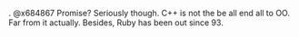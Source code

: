 <!--
id: 228217842
link: http://kevinisom.info/post/228217842/x684867-promise-seriously-though-c-is-not
slug: x684867-promise-seriously-though-c-is-not
date: Sat Oct 31 2009 09:37:28 GMT+1300 (NZDT)
raw: {"blog_name":"kevinisom","id":228217842,"post_url":"http://kevinisom.info/post/228217842/x684867-promise-seriously-though-c-is-not","slug":"x684867-promise-seriously-though-c-is-not","type":"text","date":"2009-10-30 20:37:28 GMT","timestamp":1256935048,"state":"published","format":"html","reblog_key":"uzRiKBUr","tags":[],"short_url":"http://tmblr.co/Zw68YyDcbFo","highlighted":[],"feed_item":"http://twitter.com/kev_nz/statuses/5270376211","from_feed_id":"650289","note_count":0,"title":null,"body":"<p>. @x684867 Promise? Seriously though. C++ is not the be all end all to OO. Far from it actually. Besides, Ruby has been out since 93.</p>"}
publish: 2009-10-031
tags: 
title: null
-->


. @x684867 Promise? Seriously though. C++ is not the be all end all to
OO. Far from it actually. Besides, Ruby has been out since 93.



